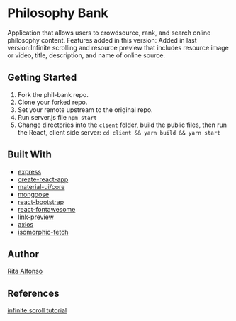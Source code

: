 # Philosophy Bank

Application that allows users to crowdsource, rank, and search online philosophy content.
Features added in this version:
Added in last version:Infinite scrolling and resource preview that includes resource image or video, title, description, and name of online source.


## Getting Started

1. Fork the phil-bank repo.
2. Clone your forked repo.
3. Set your remote upstream to the original repo.
4. Run server.js file ```npm start```
5. Change directories into the ```client``` folder, build the public files, then run the React, client side server: ```cd client && yarn build && yarn start```


## Built With

* [express](https://www.npmjs.com/package/express)
* [create-react-app](https://github.com/facebookincubator/create-react-app)
* [material-ui/core](https://www.npmjs.com/package/material-ui)
* [mongoose](https://www.npmjs.com/package/mongoose)
* [react-bootstrap](https://www.npmjs.com/package/react-bootstrap)
* [react-fontawesome](https://www.npmjs.com/package/react-fontawesome)
* [link-preview](https://www.npmjs.com/package/link-preview)
* [axios](https://www.npmjs.com/package/axios)
* [isomorphic-fetch](https://www.npmjs.com/package/isomorphic-fetch)

## Author

[Rita Alfonso](https://github.com/alfonsotech)


## References

[infinite scroll tutorial](https://github.com/react-u/18-infinite-scrolling-using-react/blob/03-implment-infinite-scroll/src/features/contact-list/contact.js)
